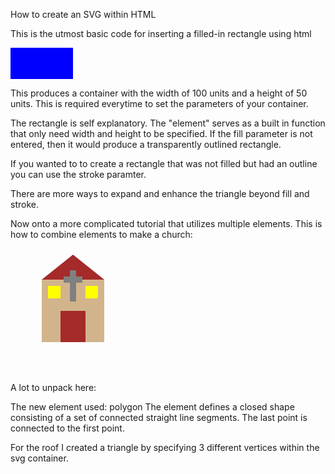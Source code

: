 How to create an SVG within HTML

This is the utmost basic code for inserting a filled-in rectangle using html

<!DOCTYPE html>
<html>
 <svg width="100" height="50"> 
  <rect width="100" height="50" fill="blue" />
 </svg>
</html>

This produces a container with the width of 100 units and a height of 50 units. This is required everytime to set the parameters of your container. 

The rectangle is self explanatory. The <rect> "element" serves as a built in function that only need width and height to be specified. If the fill parameter is not entered, then it would produce a transparently outlined rectangle. 

If you wanted to to create a rectangle that was not filled but had an outline you can use the stroke paramter.

<rect width="100" height="50" stroke="black" />

There are more ways to expand and enhance the triangle beyond fill and stroke.

Now onto a more complicated tutorial that utilizes multiple elements. This is how to combine elements to make a church:

<svg width="200" height="200">
  <!-- Church Building -->
  <rect x="50" y="50" width="100" height="100" fill="tan" />

  <!-- Roof (triangle/polygon) -->
  <polygon points="50,50 100,10 150,50" fill="brown" />

  <!-- Cross -->
  <rect x="95" y="35" width="10" height="50" fill="gray" />
  <rect x="85" y="45" width="30" height="10" fill="gray" />

  <!-- Door -->
  <rect x="80" y="100" width="40" height="50" fill="brown" />

  <!-- Windows -->
  <rect x="60" y="60" width="20" height="20" fill="yellow" />
  <rect x="120" y="60" width="20" height="20" fill="yellow" />
</svg>

A lot to unpack here:

The new element used: polygon
The <polygon> element defines a closed shape consisting of a set of connected straight line segments. The last point is connected to the first point.

For the roof I created a triangle by specifying 3 different vertices within the svg container.


